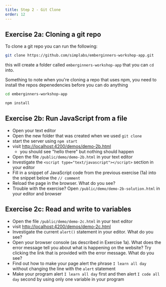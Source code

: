 ```yaml
---
title: Step 2 - Git Clone
order: 12
---
```


## Exercise 2a: Cloning a git repo

To clone a git repo you can run the following:

```bash
git clone https://github.com/simplabs/emberginners-workshop-app.git
```

this will create a folder called `emberginners-workshop-app` that you can `cd` into.

Something to note when you're cloning a repo that uses npm, you need to install the repos depenedencies before you can do anything

```bash
cd emberginners-workshop-app

npm install
```

## Exercise 2b: Run JavaScript from a file

- Open your text editor
- Open the new folder that was created when we used `git clone`
- start the server using `npm start`
- visit [http://localhost:4200/demos/demo-2b.html](http://localhost:4200/demos/demo-2b.html)
  - you should see "hello there" but nothing should happen
- Open the file `/public/demo/demo-2b.html` in your text editor
- Investigate the `<script type="text/javascript"></script>` section in your editor
- Fill in a snippet of JavaScript code from the previous exercise (1a) into the snippet below the `// comment`
- Reload the page in the browser. What do you see?
- Trouble with the exercise? Open `/public/demo/demo-2b-solution.html` in your editor and browser

## Exercise 2c: Read and write to variables

- Open the file `/public/demo/demo-2c.html` in your text editor
- visit [http://localhost:4200/demos/demo-2c.html](http://localhost:4200/demos/demo-2c.html)
- Investigate the current `alert()` statement in your editor. What do you see?
- Open your browser console (as described in Exercise 1a). What does the error message tell you about what is happening on the website? Try clicking the link that is provided with the error message. What do you see?
- Find out how to make your page alert the phrase `I learn all day` without changing the line with the `alert` statement
- Make your program alert `I learn all day` first and then alert `I code all day` second by using only one variable in your program
